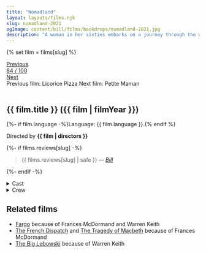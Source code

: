 ```yaml
---
title: "Nomadland"
layout: layouts/films.njk
slug: nomadland-2021
ogImage: content/bill/films/backdrops/nomadland-2021.jpg
description: "A woman in her sixties embarks on a journey through the western United States after losing everything in the Great Recession, living as a van-dwelling modern-day nomad."
---
```


{% set film = films[slug] %}

<nav class="films">
  <div class="prev">
    <a href="../licorice-pizza-2021"><i class="fa-solid fa-chevron-left fa-xs"></i> Previous</a>
  </div>
  <div>
    <a class="simple" href="../">84 / 100</a>
  </div>
  <div class="next">
    <a href="../petite-maman-2021">Next <i class="fa-solid fa-chevron-right fa-xs"></i></a>
  </div>
  <div class="hint">
    <span class="prev-hint">
      <span class="sr-only">Previous film:</span>
      Licorice Pizza
    </span>
    <span class="next-hint">
      <span class="sr-only">Next film:</span>
      Petite Maman
    </span>
  </div>
</nav>

<article class="film slug-nomadland-2021">
  <div class="backdrop-and-poster">
    <img class="poster" src="../films/posters/{{ slug }}.jpg" alt="">
    <img class="backdrop" src="../films/backdrops/{{ slug }}.jpg" alt="">
  </div>

  <h1>{{ film.title }} ({{ film | filmYear }})</h1>

  <p>
    {%- if film.language -%}Language: {{ film.language }}.{% endif %}
    
  </p>

  <p class="director">
    Directed by <strong>{{ film | directors }}</strong>
  </p>

  {%- if films.reviews[slug] -%}
    <blockquote> 
      {{ films.reviews[slug] | safe }} <em>—&nbsp;<a href="/bill">Bill</a></em>
    </blockquote> 
  {%- endif -%}

  <section class="film-detail">
    <div>
      <details>
        <summary>
          <i class="fa-solid fa-masks-theater"></i>
          Cast
        </summary>
        <ul>
          {%- for cast in film.credits.cast -%}
            <li>
              {{ cast.name }} as <em>{{ cast.character }}</em>
            </li>
          {%- endfor -%}
        </ul>
      </details>
      <details>
        <summary>
          <i class="fa-solid fa-clapperboard"></i>
          Crew
        </summary>
        <ul>
          {%- for crew in film.credits.crew -%}
            <li>
              {{ crew.name }} &mdash; <em>{{ crew.job }}</em>
            </li>
          {%- endfor -%}
        </ul>
      </details>
    </div>
  </section>

  <section class="related-films">
  <h2>Related films</h2>
  <ul>
    <li><a href="../fargo-1996">Fargo</a> because of Frances McDormand and Warren Keith</li>
<li><a href="../the-french-dispatch-2021">The French Dispatch</a> and <a href="../the-tragedy-of-macbeth-2021">The Tragedy of Macbeth</a> because of Frances McDormand</li>
<li><a href="../the-big-lebowski-1998">The Big Lebowski</a> because of Warren Keith</li>
  </ul>
</section>

</article>
